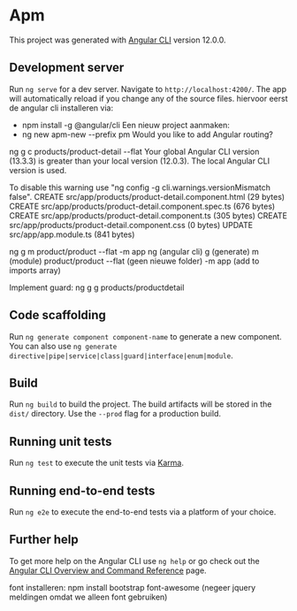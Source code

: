 # Apm

This project was generated with [Angular CLI](https://github.com/angular/angular-cli) version 12.0.0.

## Development server

Run `ng serve` for a dev server. Navigate to `http://localhost:4200/`. The app will automatically reload if you change any of the source files.
hiervoor eerst de angular cli installeren via: 
- npm install -g @angular/cli
Een nieuw project aanmaken:
- ng new apm-new --prefix pm
Would you like to add Angular routing?

ng g c products/product-detail --flat
Your global Angular CLI version (13.3.3) is greater than your local version (12.0.3). The local Angular CLI version is used.

To disable this warning use "ng config -g cli.warnings.versionMismatch false".
CREATE src/app/products/product-detail.component.html (29 bytes)
CREATE src/app/products/product-detail.component.spec.ts (676 bytes)
CREATE src/app/products/product-detail.component.ts (305 bytes)
CREATE src/app/products/product-detail.component.css (0 bytes)
UPDATE src/app/app.module.ts (841 bytes)

ng g m product/product --flat -m app
ng (angular cli) g (generate) m (module) product/product --flat (geen nieuwe folder) -m app (add to imports array)

Implement guard:
ng g g products/productdetail

## Code scaffolding

Run `ng generate component component-name` to generate a new component. You can also use `ng generate directive|pipe|service|class|guard|interface|enum|module`.

## Build

Run `ng build` to build the project. The build artifacts will be stored in the `dist/` directory. Use the `--prod` flag for a production build.

## Running unit tests

Run `ng test` to execute the unit tests via [Karma](https://karma-runner.github.io).

## Running end-to-end tests

Run `ng e2e` to execute the end-to-end tests via a platform of your choice.

## Further help

To get more help on the Angular CLI use `ng help` or go check out the [Angular CLI Overview and Command Reference](https://angular.io/cli) page.

font installeren:
npm install bootstrap font-awesome (negeer jquery meldingen omdat we alleen font gebruiken)
